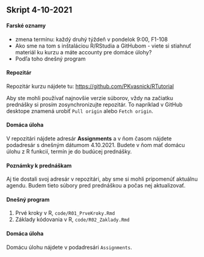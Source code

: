 ## Skript 4-10-2021

#### Farské oznamy

- zmena termínu: každý druhý týždeň v pondelok 9:00, F1-108
- Ako sme na tom s inštaláciou R/RStudia a GitHubom - viete si stiahnuť materiál ku kurzu a máte accounty pre domáce úlohy?
- Podľa toho dnešný program

#### Repozitár

Repozitár kurzu nájdete tu: https://github.com/PKvasnick/RTutorial

Aby ste mohli používať najnovšie verzie súborov, vždy na začiatku prednášky si prosím zosynchronizujte repozitár. To napríklad v GitHub desktope znamená urobiť `Pull origin` alebo  `Fetch origin`.

#### Domáca úloha

V repozitári nájdete adresár __Assignments__ a v ňom časom nájdete podadresár s dnešným dátumom 4.10.2021. Budete v ňom mať domácu úlohu z R funkcií, termín je do budúcej prednášky. 

#### Poznámky k prednáškam

Aj tie dostali svoj adresár v repozitári, aby sme si mohli pripomenúť aktuálnu agendu. Budem tieto súbory pred prednáškou a počas nej aktualizovať.

#### Dnešný program

1. Prvé kroky v R, `code/R01_PrveKroky.Rmd`
2. Základy kódovania v R, `code/R02_Zaklady.Rmd`

#### Domáca úloha
Domácu úlohu nájdete v podadresári `Assignments`.





